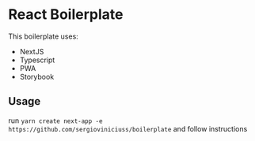 # React Boilerplate
This boilerplate uses:
* NextJS
* Typescript
* PWA
* Storybook


## Usage

run `yarn create next-app -e https://github.com/sergioviniciuss/boilerplate` and follow instructions
